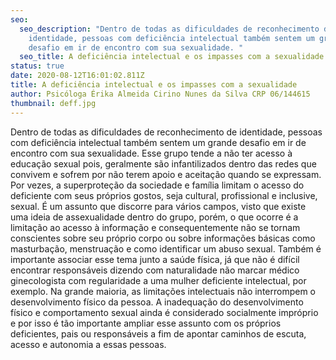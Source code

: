 ```yaml
---
seo:
  seo_description: "Dentro de todas as dificuldades de reconhecimento de
    identidade, pessoas com deficiência intelectual também sentem um grande
    desafio em ir de encontro com sua sexualidade. "
  seo_title: A deficiência intelectual e os impasses com a sexualidade
status: true
date: 2020-08-12T16:01:02.811Z
title: A deficiência intelectual e os impasses com a sexualidade
author: Psicóloga Érika Almeida Cirino Nunes da Silva CRP 06/144615
thumbnail: deff.jpg
---
```

Dentro de todas as dificuldades de reconhecimento de identidade, pessoas com deficiência intelectual também sentem um grande desafio em ir de encontro com sua sexualidade. Esse grupo tende a não ter acesso à educação sexual pois, geralmente são infantilizados dentro das redes que convivem e sofrem por não terem apoio e aceitação quando se expressam. Por vezes, a superproteção da sociedade e família limitam o acesso do deficiente com seus próprios gostos, seja cultural, profissional e inclusive, sexual. É um assunto que discorre para vários campos, visto que existe uma ideia de assexualidade dentro do grupo, porém, o que ocorre é a limitação ao acesso à informação e consequentemente não se tornam conscientes sobre seu próprio corpo ou sobre informações básicas como masturbação, menstruação e como identificar um abuso sexual. Também é importante associar esse tema junto a saúde física, já que não é difícil encontrar responsáveis dizendo com naturalidade não marcar médico ginecologista com regularidade a uma mulher deficiente intelectual, por exemplo. Na grande maioria, as limitações intelectuais não interrompem o desenvolvimento físico da pessoa. A inadequação do desenvolvimento físico e comportamento sexual ainda é considerado socialmente impróprio e por isso é tão importante ampliar esse assunto com os próprios deficientes, pais ou responsáveis a fim de apontar caminhos de escuta, acesso e autonomia a essas pessoas.